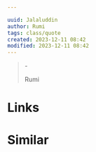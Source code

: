 ```yaml
---

uuid: Jalaluddin
author: Rumi
tags: class/quote
created: 2023-12-11 08:42
modified: 2023-12-11 08:42
---
```


<blockquote>
- <p></p>
<p>Rumi</p>
</blockquote>

# Links

# Similar